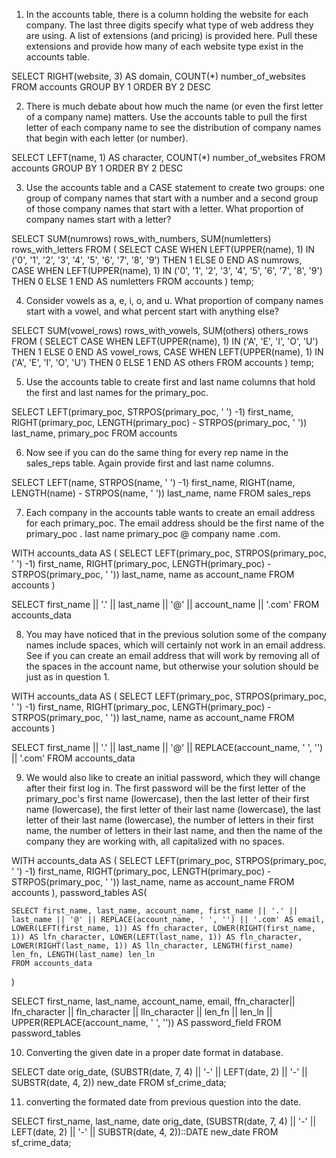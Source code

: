 1) In the accounts table, there is a column holding the website for each company. The last three digits specify what type of web address they are using. A list of extensions (and pricing) is provided here. Pull these extensions and provide how many of each website type exist in the accounts table.

SELECT RIGHT(website, 3) AS domain, COUNT(*) number_of_websites
FROM accounts
GROUP BY 1
ORDER BY 2 DESC


2) There is much debate about how much the name (or even the first letter of a company name) matters. Use the accounts table to pull the first letter of each company name to see the distribution of company names that begin with each letter (or number).


SELECT LEFT(name, 1) AS character, COUNT(*) number_of_websites
FROM accounts
GROUP BY 1
ORDER BY 2 DESC


3) Use the accounts table and a CASE statement to create two groups: one group of company names that start with a number and a second group of those company names that start with a letter. What proportion of company names start with a letter?



SELECT SUM(numrows) rows_with_numbers, SUM(numletters) rows_with_letters
FROM
  (
    SELECT 
    	CASE  WHEN LEFT(UPPER(name), 1) IN ('0', '1', '2', '3', '4', '5', '6', '7', '8', '9')
    THEN 1 ELSE 0 END AS numrows,
    	CASE  WHEN LEFT(UPPER(name), 1) IN ('0', '1', '2', '3', '4', '5', '6', '7', '8', '9')
    THEN 0 ELSE 1 END AS numletters
    FROM
    accounts
  ) temp;



4) Consider vowels as a, e, i, o, and u. What proportion of company names start with a vowel, and what percent start with anything else?



SELECT SUM(vowel_rows) rows_with_vowels, SUM(others) others_rows
FROM
  (
    SELECT 
    	CASE  WHEN LEFT(UPPER(name), 1) IN ('A', 'E', 'I', 'O', 'U')
    THEN 1 ELSE 0 END AS vowel_rows,
    	CASE  WHEN LEFT(UPPER(name), 1) IN ('A', 'E', 'I', 'O', 'U')
    THEN 0 ELSE 1 END AS others
    FROM
    accounts
  ) temp;



5) Use the accounts table to create first and last name columns that hold the first and last names for the primary_poc.



SELECT LEFT(primary_poc, STRPOS(primary_poc, ' ') -1) first_name, RIGHT(primary_poc, LENGTH(primary_poc) - STRPOS(primary_poc, ' ')) last_name, primary_poc
FROM accounts


6) Now see if you can do the same thing for every rep name in the sales_reps table. Again provide first and last name columns.



SELECT LEFT(name, STRPOS(name, ' ') -1) first_name, RIGHT(name, LENGTH(name) - STRPOS(name, ' ')) last_name,
name
FROM sales_reps


7) Each company in the accounts table wants to create an email address for each primary_poc. The email address should be the first name of the primary_poc . last name primary_poc @ company name .com.


WITH accounts_data AS (
  SELECT LEFT(primary_poc, STRPOS(primary_poc, ' ') -1) first_name, RIGHT(primary_poc, LENGTH(primary_poc) - STRPOS(primary_poc, ' ')) last_name, name as account_name
  FROM accounts
)

SELECT first_name || '.' || last_name || '@' || account_name || '.com'
FROM accounts_data 


8) You may have noticed that in the previous solution some of the company names include spaces, which will certainly not work in an email address. See if you can create an email address that will work by removing all of the spaces in the account name, but otherwise your solution should be just as in question 1. 



WITH accounts_data AS (
  SELECT LEFT(primary_poc, STRPOS(primary_poc, ' ') -1) first_name, RIGHT(primary_poc, LENGTH(primary_poc) - STRPOS(primary_poc, ' ')) last_name, name as account_name
  FROM accounts
)

SELECT first_name || '.' || last_name || '@' || REPLACE(account_name, ' ', '') || '.com'
FROM accounts_data 



9) We would also like to create an initial password, which they will change after their first log in. The first password will be the first letter of the primary_poc's first name (lowercase), then the last letter of their first name (lowercase), the first letter of their last name (lowercase), the last letter of their last name (lowercase), the number of letters in their first name, the number of letters in their last name, and then the name of the company they are working with, all capitalized with no spaces.



WITH accounts_data AS (
  SELECT LEFT(primary_poc, STRPOS(primary_poc, ' ') -1) first_name, RIGHT(primary_poc, LENGTH(primary_poc) - STRPOS(primary_poc, ' ')) last_name, name as account_name
  FROM accounts
),
password_tables AS(

	SELECT first_name, last_name, account_name, first_name || '.' || last_name || '@' || REPLACE(account_name, ' ', '') || '.com' AS email, LOWER(LEFT(first_name, 1)) AS ffn_character, LOWER(RIGHT(first_name, 1)) AS lfn_character, LOWER(LEFT(last_name, 1)) AS fln_character, LOWER(RIGHT(last_name, 1)) AS lln_character, LENGTH(first_name) len_fn, LENGTH(last_name) len_ln  
	FROM accounts_data
)

SELECT first_name, last_name, account_name, email, ffn_character|| lfn_character || fln_character || lln_character || len_fn || len_ln || UPPER(REPLACE(account_name, ' ', '')) AS password_field
FROM password_tables 



10) Converting the given date in a proper date format in database.


SELECT date orig_date, (SUBSTR(date, 7, 4) || '-' || LEFT(date, 2) || '-' || SUBSTR(date, 4, 2)) new_date
FROM sf_crime_data;


11) converting the formated date from previous question into the date.


SELECT first_name, last_name, date orig_date, (SUBSTR(date, 7, 4) || '-' || LEFT(date, 2) || '-' || SUBSTR(date, 4, 2))::DATE new_date
FROM sf_crime_data;

